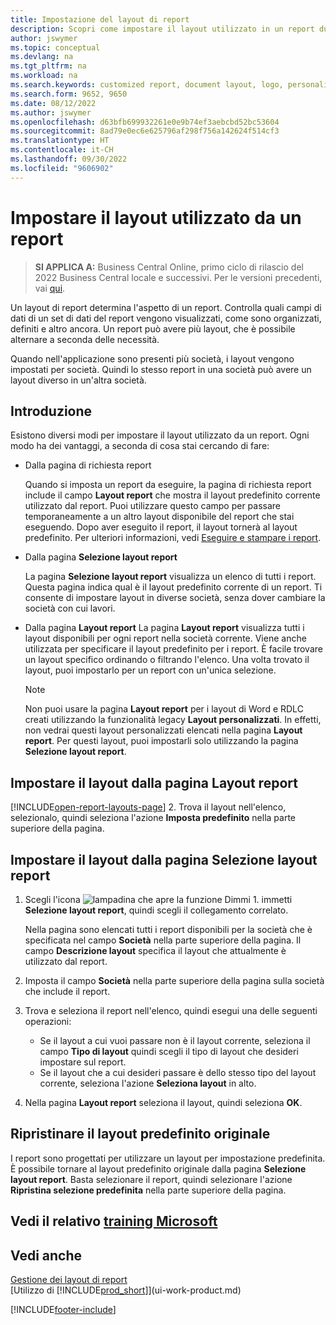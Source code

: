 ```yaml
---
title: Impostazione del layout di report
description: Scopri come impostare il layout utilizzato in un report durante l'anteprima e la stampa.
author: jswymer
ms.topic: conceptual
ms.devlang: na
ms.tgt_pltfrm: na
ms.workload: na
ms.search.keywords: customized report, document layout, logo, personalize
ms.search.form: 9652, 9650
ms.date: 08/12/2022
ms.author: jswymer
ms.openlocfilehash: d63bfb699932261e0e9b74ef3aebcbd52bc53604
ms.sourcegitcommit: 8ad79e0ec6e625796af298f756a142624f514cf3
ms.translationtype: HT
ms.contentlocale: it-CH
ms.lasthandoff: 09/30/2022
ms.locfileid: "9606902"
---
```

# <a name="setting-the-layout-used-by-a-report"></a>Impostare il layout utilizzato da un report

> **SI APPLICA A:** Business Central Online, primo ciclo di rilascio del 2022 Business Central locale e successivi. Per le versioni precedenti, vai [qui](ui-how-change-layout-currently-used-report.md).

Un layout di report determina l'aspetto di un report. Controlla quali campi di dati di un set di dati del report vengono visualizzati, come sono organizzati, definiti e altro ancora. Un report può avere più layout, che è possibile alternare a seconda delle necessità.

Quando nell'applicazione sono presenti più società, i layout vengono impostati per società. Quindi lo stesso report in una società può avere un layout diverso in un'altra società.

## <a name="get-started"></a>Introduzione

Esistono diversi modi per impostare il layout utilizzato da un report. Ogni modo ha dei vantaggi, a seconda di cosa stai cercando di fare: 

- Dalla pagina di richiesta report

  Quando si imposta un report da eseguire, la pagina di richiesta report include il campo **Layout report** che mostra il layout predefinito corrente utilizzato dal report. Puoi utilizzare questo campo per passare temporaneamente a un altro layout disponibile del report che stai eseguendo. Dopo aver eseguito il report, il layout tornerà al layout predefinito. Per ulteriori informazioni, vedi [Eseguire e stampare i report](ui-work-report.md#switching-the-report-layout).

- Dalla pagina **Selezione layout report**

  La pagina **Selezione layout report** visualizza un elenco di tutti i report. Questa pagina indica qual è il layout predefinito corrente di un report. Ti consente di impostare layout in diverse società, senza dover cambiare la società con cui lavori.

- Dalla pagina **Layout report** La pagina **Layout report** visualizza tutti i layout disponibili per ogni report nella società corrente. Viene anche utilizzata per specificare il layout predefinito per i report. È facile trovare un layout specifico ordinando o filtrando l'elenco. Una volta trovato il layout, puoi impostarlo per un report con un'unica selezione.

  > [!NOTE]
  > Non puoi usare la pagina **Layout report** per i layout di Word e RDLC creati utilizzando la funzionalità legacy **Layout personalizzati**. In effetti, non vedrai questi layout personalizzati elencati nella pagina **Layout report**. Per questi layout, puoi impostarli solo utilizzando la pagina **Selezione layout report**.

## <a name="set-the-layout-from-the-report-layouts-page"></a>Impostare il layout dalla pagina Layout report

[!INCLUDE[open-report-layouts-page](includes/open-report-layouts-page.md)]
2. Trova il layout nell'elenco, selezionalo, quindi seleziona l'azione **Imposta predefinito** nella parte superiore della pagina.

## <a name="set-the-layout-from-report-layout-selection-page"></a>Impostare il layout dalla pagina Selezione layout report

1. Scegli l'icona ![lampadina che apre la funzione Dimmi 1.](media/ui-search/search_small.png "Dimmi cosa vuoi fare") immetti **Selezione layout report**, quindi scegli il collegamento correlato.
  
   Nella pagina sono elencati tutti i report disponibili per la società che è specificata nel campo **Società** nella parte superiore della pagina. Il campo **Descrizione layout** specifica il layout che attualmente è utilizzato dal report.
2. Imposta il campo **Società** nella parte superiore della pagina sulla società che include il report.
3. Trova e seleziona il report nell'elenco, quindi esegui una delle seguenti operazioni:

   - Se il layout a cui vuoi passare non è il layout corrente, seleziona il campo **Tipo di layout** quindi scegli il tipo di layout che desideri impostare sul report. 
   - Se il layout che a cui desideri passare è dello stesso tipo del layout corrente, seleziona l'azione **Seleziona layout** in alto.

4. Nella pagina **Layout report** seleziona il layout, quindi seleziona **OK**.

## <a name="revert-to-the-original-default-layout"></a>Ripristinare il layout predefinito originale

I report sono progettati per utilizzare un layout per impostazione predefinita. È possibile tornare al layout predefinito originale dalla pagina **Selezione layout report**. Basta selezionare il report, quindi selezionare l'azione **Ripristina selezione predefinita** nella parte superiore della pagina.

## <a name="see-related-microsoft-training"></a>Vedi il relativo [training Microsoft](/training/modules/change-documents-dynamics-365-business-central/index)

## <a name="see-also"></a>Vedi anche

[Gestione dei layout di report](ui-manage-report-layouts.md)  
[Utilizzo di [!INCLUDE[prod_short](includes/prod_short.md)]](ui-work-product.md)

[!INCLUDE[footer-include](includes/footer-banner.md)]
